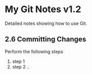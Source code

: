
# My Git Notes v1.2


Detailed notes showing how to use Git.

## 2.6 Committing Changes

Perform the following steps

1. step 1
2. step 2
..
